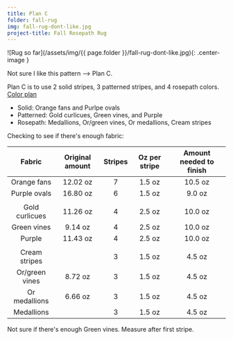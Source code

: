 ```yaml
---
title: Plan C
folder: fall-rug
img: fall-rug-dont-like.jpg
project-title: Fall Rosepath Rug
---
```

![Rug so far](/assets/img/{{ page.folder }}/fall-rug-dont-like.jpg){: .center-image }

Not sure I like this pattern –> Plan C.

Plan C is to use 2 solid stripes, 3 patterned stripes, and 4 rosepath colors.
<a href="http://lynness.github.io/assets/other-pages/fall-rug/rug-plan-reboot3.htm">Color plan</a>

* Solid: Orange fans and Purlpe ovals
* Patterned: Gold curlicues, Green vines, and Purple
* Rosepath: Medallions, Or/green vines, Or medallions, Cream stripes

Checking to see if there's enough fabric:

|     Fabric     | Original amount | Stripes |  Oz per stripe | Amount needed to finish |
|:--------------:|:---------------:|:-------:|:-------------:|:-----------------------:|
| Orange fans    | 12.02 oz        |    7    | 1.5 oz        | 10.5 oz                 |
| Purple ovals   | 16.80 oz        |    6    | 1.5 oz        | 9.0 oz                  |
|                |                 |         |               |                         |
| Gold curlicues | 11.26 oz        |    4    | 2.5 oz        | 10.0  oz                |
| Green vines    | 9.14 oz         |    4    | 2.5 oz        | 10.0  oz                |
| Purple         | 11.43 oz        |    4    | 2.5 oz        | 10.0  oz                |
|                |                 |         |               |                         |
| Cream stripes  |                 |    3    | 1.5 oz        | 4.5 oz                  |
| Or/green vines | 8.72 oz         |    3    | 1.5 oz        | 4.5 oz                  |
| Or medallions  | 6.66 oz         |    3    | 1.5 oz        | 4.5 oz                  |
| Medallions     |                 |    3    | 1.5 oz        | 4.5 oz                  |

Not sure if there's enough Green vines. Measure after first stripe.



